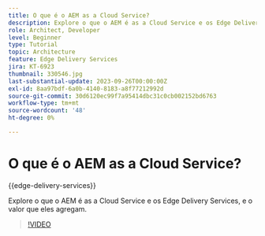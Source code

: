 ```yaml
---
title: O que é o AEM as a Cloud Service?
description: Explore o que o AEM é as a Cloud Service e os Edge Delivery Services, e o valor que eles agregam.
role: Architect, Developer
level: Beginner
type: Tutorial
topic: Architecture
feature: Edge Delivery Services
jira: KT-6923
thumbnail: 330546.jpg
last-substantial-update: 2023-09-26T00:00:00Z
exl-id: 8aa97bdf-6a0b-4140-8183-a8f77212992d
source-git-commit: 30d6120ec99f7a95414dbc31c0cb002152bd6763
workflow-type: tm+mt
source-wordcount: '48'
ht-degree: 0%

---
```


# O que é o AEM as a Cloud Service?

{{edge-delivery-services}}

Explore o que o AEM é as a Cloud Service e os Edge Delivery Services, e o valor que eles agregam.

>[!VIDEO](https://video.tv.adobe.com/v/330546?quality=12&learn=on)
